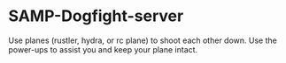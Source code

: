 # SAMP-Dogfight-server
Use planes (rustler, hydra, or rc plane) to shoot each other down. Use the power-ups to assist you and keep your plane intact.
